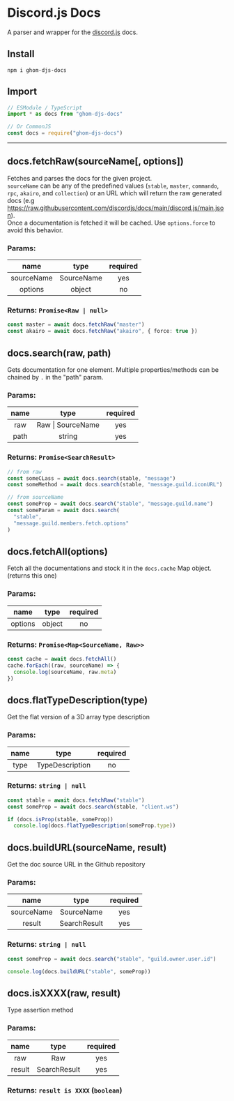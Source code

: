 # Discord.js Docs

A parser and wrapper for the [discord.js](https://github.com/discordjs/discord.js) docs.

## Install

```shell
npm i ghom-djs-docs
```

## Import

```ts
// ESModule / TypeScript
import * as docs from "ghom-djs-docs"

// Or CommonJS
const docs = require("ghom-djs-docs")
```

<hr>

## docs.fetchRaw(sourceName[, options])

Fetches and parses the docs for the given project.\
`sourceName` can be any of the predefined values (`stable`, `master`, `commando`, `rpc`, `akairo`, and `collection`)
or an URL which will return the raw generated docs (e.g https://raw.githubusercontent.com/discordjs/docs/main/discord.js/main.json).\
Once a documentation is fetched it will be cached. Use `options.force` to avoid this behavior.

### Params:

|    name    |    type    | required |
| :--------: | :--------: | :------: |
| sourceName | SourceName |   yes    |
|  options   |   object   |    no    |

### Returns: `Promise<Raw | null>`

```ts
const master = await docs.fetchRaw("master")
const akairo = await docs.fetchRaw("akairo", { force: true })
```

## docs.search(raw, path)

Gets documentation for one element. Multiple properties/methods can be chained by `.` in the "path" param.

### Params:

| name |         type          | required |
| :--: | :-------------------: | :------: |
| raw  | Raw &vert; SourceName |   yes    |
| path |        string         |   yes    |

### Returns: `Promise<SearchResult>`

```ts
// from raw
const someCLass = await docs.search(stable, "message")
const someMethod = await docs.search(stable, "message.guild.iconURL")

// from sourceName
const someProp = await docs.search("stable", "message.guild.name")
const someParam = await docs.search(
  "stable",
  "message.guild.members.fetch.options"
)
```

## docs.fetchAll(options)

Fetch all the documentations and stock it in the `docs.cache` Map object. (returns this one)

### Params:

|  name   |  type  | required |
| :-----: | :----: | :------: |
| options | object |    no    |

### Returns: `Promise<Map<SourceName, Raw>>`

```ts
const cache = await docs.fetchAll()
cache.forEach((raw, sourceName) => {
  console.log(sourceName, raw.meta)
})
```

## docs.flatTypeDescription(type)

Get the flat version of a 3D array type description

### Params:

| name |      type       | required |
| :--: | :-------------: | :------: |
| type | TypeDescription |    no    |

### Returns: `string | null`

```ts
const stable = await docs.fetchRaw("stable")
const someProp = await docs.search(stable, "client.ws")

if (docs.isProp(stable, someProp))
  console.log(docs.flatTypeDescription(someProp.type))
```

## docs.buildURL(sourceName, result)

Get the doc source URL in the Github repository

### Params:

|    name    |     type     | required |
| :--------: | :----------: | :------: |
| sourceName |  SourceName  |   yes    |
|   result   | SearchResult |   yes    |

### Returns: `string | null`

```ts
const someProp = await docs.search("stable", "guild.owner.user.id")

console.log(docs.buildURL("stable", someProp))
```

## docs.isXXXX(raw, result)

Type assertion method

### Params:

|  name  |     type     | required |
| :----: | :----------: | :------: |
|  raw   |     Raw      |   yes    |
| result | SearchResult |   yes    |

### Returns: `result is XXXX` (`boolean`)
